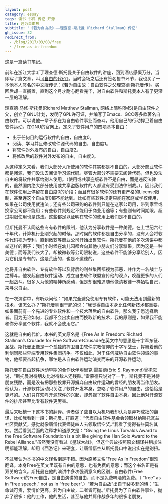 ```yaml
---
layout: post
category: essay
tags: 读书 书评 传记 开源
title: 若为自由故
subtitle: "《若为自由故》——理查德·斯托曼（Richard Stallman）传记"
gh_issue: 32
redirect_from:
  - /blog/2017/03/08/free
  - /free-as-in-freedom
---
```


这是一篇读书笔记。

前年在浙江大学听了理查德·斯托曼关于自由软件的讲座，回到酒店感慨万分，当即写了篇文章，叫[《自由的代价》](/articles/rms)。当时会场之后还有签名售书环节，我也买了一本他本人签名的中文版传记：《若为自由故：自由软件之父理查德·斯托曼传》。买回后却一直搁置，直到这个月才耐心翻看完毕，对自由软件和斯托曼本人有了更深一层的理解。

理查德·马修·斯托曼(Richard Matthew Stallman, 网络上简称RMS)是自由软件之父，创立了GNU计划，发明了GPL许可证，并编写了Emacs、GCC等多款著名自由软件。可以说他一辈子都在为自由软件事业而奋斗，他用自己的行动捍卫着自由软件运动。在GNU的官网上，定义了软件用户的四项基本自由：

* 出于任何目的运行软件的自由，自由度0。
* 阅读、学习并且修改软件源代码的自由，自由度1。
* 将软件对外发布的自由，自由度2。
* 将修改后的软件对外发布的自由，自由度3。

从这种定义来看，我们大部分人所使用的软件其实都是不自由的。大部分商业软件都是闭源，我们没法去阅读学习源代码。尽管大部分不需要去阅读代码，但也没法自由的将软件共享给别人使用。（使用或共享盗版软件不是自由，而是违反法律的，虽然国内绝大部分使用或共享盗版软件的人都没有受到法律制裁。）。因此我们在软件使用上停留在自由度0的阶段；而且有很多软件的还有更严格的License限制，甚至连这个自由度0都不能达到。比如有些软件规定只能在家庭或学校使用，如果在公司使用就违法；还有些公司采购的软件则只能在这家公司用，带到家里或换家公司都不能用；有些软件则规定不能用于商业用途等；有些则有时间期限，超过期限使用也是违法。这些都足以证明在软件的使用上我们是不自由的。

但斯托曼不认同这些专有软件的限制，他认为分享软件是一种美德。在上世纪六七十年代，计算机行业刚兴起的时候，那时候的软件都是自由分享的，没有人会将软件代码视为专利，直到微软等商业公司开始出售软件。斯托曼在他的多次演讲中都举这样的例子：我们小时候在幼儿园都会向其他小朋友们分享糖果，因为这是一种美德；而等我们长大了，却被微软等公司限制说，这些软件不能够分享给别人，因为它们是专有的。这是荒唐的，也是不道德的。

他将非自由软件、专有软件等以及背后的利益集团都视为邪恶，并作为一名战士与之搏斗。他发起自由软件运动、成立自由软件联盟宣传他的观点，唤醒更多的人们一起战斗。很多人为他的精神所感动，但是却很难追随他像清教徒一样牺牲自己，来寻求自由。

在一次演讲中，有听众问他：“如果完全避免使用专有软件，可能无法用到最新的技术，该怎么办？”斯托曼则很干脆的说：“我觉得自由本身比任何新技术都重要，如果面前有一个先进的专业软件和一个技术落后的自由软件，那么我宁愿选择后者。因为无论如何，我都不会出卖自由而换取新的技术，我的原则是，如果我不能和你分享这个软件，我就不会使用它。”

这就是自由的代价。本书的英文原名是《Free As In Freedom: Richard Stallman’s Crusade for Free Software》Crusade在英文中的意思是十字军东征、圣战。斯托曼正像是一个孤独的捍卫自由软件宗教信仰的十字军战士，挥舞着他的利剑同那些异端专用软件集团抗争。不仅如此，对于任何威胁自由软件领域的事物，他都要奋起抗争，哪怕是从自由软件运动演变而来的开源软件运动。

斯托曼在自由软件运动早期的合作伙伴埃里克·雷蒙德(Eric S. Raymond)曾抱怨说，“斯托曼对待朋友比对待敌人还残酷。”雷蒙德只说对了一半。斯托曼不是对待朋友残酷，而是没有把那些投靠开源摒弃自由软件运动的曾经的朋友再当作朋友。他认为，开源软件运动只关注了软件开发本身，忽略了软件用户的自由，这恰恰是更坏的。人们只在欢呼开源软件的兴起，却忽视了软件自由本身。因此他对开源软件的排斥甚至比专有软件更厉害。

最后来吐槽一下这本书的翻译。译者做了些自以为机巧我却认为是弄巧成拙的翻译，比如我看到一段：斯托曼...打趣道：“代表自由软件基金会领取林纳斯托瓦兹社区贡献奖，感觉就像唐僧代表师徒四人去领取悟空奖。”我看了觉得有些莫名其妙。然后看到后面的注释才知道原文是：“Giving the Linus Torvalds Award to the Free Software Foundation is a bit like giving the Han Solo Award to the Rebel Alliance.”虽然我没有看过《星球大战》，但这个典故按照原文翻译并稍加注明都能理解，却用《西游记》来硬套，让唐僧悟空从斯托曼口中说出实在是别扭。

不过我认为本书的中文译名倒是不错。因为原英文名“Free As In Freedom”很难翻译。本身Free在英文里既有自由的意思，也有免费的意思；而这个书名正是有双关的含义。斯托曼在他的演讲中多次强调意义的区别，自由软件(Free Software)的Free自由，是自由演讲的自由，而不是免费啤酒的免费。（ “free” as in “free speech,” not as in “free beer”.）“若为自由故”出自于裴多菲的诗：“生命诚可贵，爱情价更高。若为自由故，二者皆可抛。”斯托曼为了自由软件事业，抛弃了很多：他的工作，他的生活，甚至与他并肩作战多年的很多老朋友。
